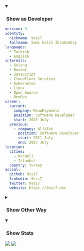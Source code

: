 <details open>
  <summary>
    <h3>&nbsp;Show as Developer</h3>
  </summary>

```yaml
version: 3
identity:
  nickname: 9ssi7
  fullname: Sami Salih İbrahimbaş
languages:
  - Turkish
  - English
interests:
  - Golang
  - Docker
  - JavaScript
  - Cloudflare Services
  - Kubernetes
  - Linux
  - Open Source
  - DevOps
career:
  current: 
    company: MonoPayments
    position: Software Developer
    start: 2023 July
  previous:
    - company: AlfaTek
      position: Software Developer
      start: 2021 July
      end: 2023 July
location:
  cities: 
    - Kocaeli
    - Istanbul
  country: Turkey
social:
  github: 9ssi7
  linkedin: 9ssi7
  twitter: 9ssi7
  website: https://9ssi7.dev
```
</details>

<details>
  <summary>
    <h3>&nbsp;Show Other Way</h3>
  </summary>

  # Hi, I'm Salih!  

  I'm a Software and Product Developer. I call myself a lifetime junior.
  
  💬 Ask me everything about Golang, everything about JavaSript, everything about Docker and Cloudflare Services
  
  ⚒️ I don't discriminate between language or tool, I use whichever works best for the project.
  
  🏠 I work from home, beach, hotel, cafe, forest or wherever
</details>

<details open>
  <summary>
    <h3>&nbsp;Show Stats</h3>
  </summary>

  <picture>
  <source
    srcset="https://github-readme-stats.vercel.app/api?username=9ssi7&show_icons=true&theme=dark&hide_border=true&border_radius=10"
    media="(prefers-color-scheme: dark)"
  />
  <source
    srcset="https://github-readme-stats.vercel.app/api?username=9ssi7&show_icons=true&hide_border=true&border_radius=10"
    media="(prefers-color-scheme: light), (prefers-color-scheme: no-preference)"
  />
  <img src="https://github-readme-stats.vercel.app/api?username=9ssi7&show_icons=true&hide_border=true&border_radius=10" />
</picture>

<picture>
  <source
    srcset="https://github-readme-streak-stats.herokuapp.com?user=9ssi7&theme=dark&hide_border=true&border_radius=10"
    media="(prefers-color-scheme: dark)"
  />
  <source
    srcset="https://github-readme-streak-stats.herokuapp.com?user=9ssi7&hide_border=true&border_radius=10"
    media="(prefers-color-scheme: light), (prefers-color-scheme: no-preference)"
  />
  <img src="https://github-readme-streak-stats.herokuapp.com?user=9ssi7&hide_border=true&border_radius=10" />
</picture>
</details>
